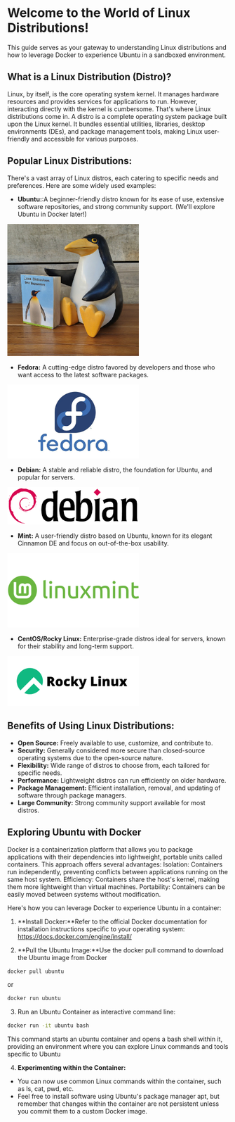 # Welcome to the World of Linux Distributions!
This guide serves as your gateway to understanding Linux distributions and how to leverage Docker to experience Ubuntu in a sandboxed environment.

## What is a Linux Distribution (Distro)?
Linux, by itself, is the core operating system kernel. It manages hardware resources and provides services for applications to run. However, interacting directly with the kernel is cumbersome. That's where Linux distributions come in.
A distro is a complete operating system package built upon the Linux kernel. It bundles essential utilities, libraries, desktop environments (DEs), and package management tools, making Linux user-friendly and accessible for various purposes.

## Popular Linux Distributions:
There's a vast array of Linux distros, each catering to specific needs and preferences. Here are some widely used examples:
- **Ubuntu:**:A beginner-friendly distro known for its ease of use, extensive software repositories, and strong community support. (We'll explore Ubuntu in Docker later!)
<img src="https://raw.githubusercontent.com/HashimThePassionate/Docker/main/02_Linux_command_line/01_Linux_dstribution/images/ubuntu.jpeg" alt="Ubuntu" width="300px">

- **Fedora:** A cutting-edge distro favored by developers and those who want access to the latest software packages.
<img src="https://raw.githubusercontent.com/HashimThePassionate/Docker/main/02_Linux_command_line/01_Linux_dstribution/images/fedora.webp" alt="Ubuntu" width="300px">

-   **Debian:** A stable and reliable distro, the foundation for Ubuntu, and popular for servers.
<img src="https://raw.githubusercontent.com/HashimThePassionate/Docker/main/02_Linux_command_line/01_Linux_dstribution/images/debian.gif" alt="Ubuntu" width="300px">

-   **Mint:** A user-friendly distro based on Ubuntu, known for its elegant Cinnamon DE and focus on out-of-the-box usability.
<img src="https://raw.githubusercontent.com/HashimThePassionate/Docker/main/02_Linux_command_line/01_Linux_dstribution/images/Mint.png" alt="Ubuntu" width="300px">

-   **CentOS/Rocky Linux:** Enterprise-grade distros ideal for servers, known for their stability and long-term support.
<img src="https://raw.githubusercontent.com/HashimThePassionate/Docker/main/02_Linux_command_line/01_Linux_dstribution/images/Rocky.png" alt="Ubuntu" width="300px">

##  Benefits of Using Linux Distributions:
*   **Open Source:** Freely available to use, customize, and contribute to.
*   **Security:** Generally considered more secure than closed-source operating systems due to the open-source nature.
*   **Flexibility:** Wide range of distros to choose from, each tailored for specific needs.
*   **Performance:** Lightweight distros can run efficiently on older hardware.
*   **Package Management:** Efficient installation, removal, and updating of software through package managers.
*   **Large Community:** Strong community support available for most distros.

##  Exploring Ubuntu with Docker
Docker is a containerization platform that allows you to package applications with their dependencies into lightweight, portable units called containers. This approach offers several advantages:
Isolation: Containers run independently, preventing conflicts between applications running on the same host system.
Efficiency: Containers share the host's kernel, making them more lightweight than virtual machines.
Portability: Containers can be easily moved between systems without modification.

Here's how you can leverage Docker to experience Ubuntu in a container:
1. **Install Docker:**Refer to the official Docker documentation for installation instructions specific to your operating system: https://docs.docker.com/engine/install/

2. **Pull the Ubuntu Image:**Use the docker pull command to download the Ubuntu image from Docker
```bash
docker pull ubuntu
```
or
```bash
docker run ubuntu
```
3.  Run an Ubuntu Container as interactive command line:
```bash
docker run -it ubuntu bash
```
This command starts an ubuntu container and opens a bash shell within it, providing an environment where you can explore Linux commands and tools specific to Ubuntu

4. **Experimenting within the Container:**
-   You can now use common Linux commands within the container, such as ls, cat, pwd, etc.
-   Feel free to install software using Ubuntu's package manager apt, but remember that changes within the container are not persistent unless you commit them to a custom Docker image.



